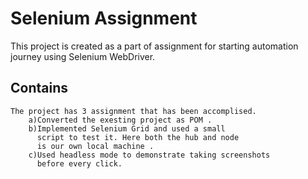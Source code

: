 # Selenium Assignment

This project is created as a part of assignment for starting automation journey using Selenium WebDriver.


## Contains

    The project has 3 assignment that has been accomplised.
        a)Converted the exesting project as POM .
        b)Implemented Selenium Grid and used a small 
          script to test it. Here both the hub and node 
          is our own local machine .
        c)Used headless mode to demonstrate taking screenshots
          before every click. 


  
